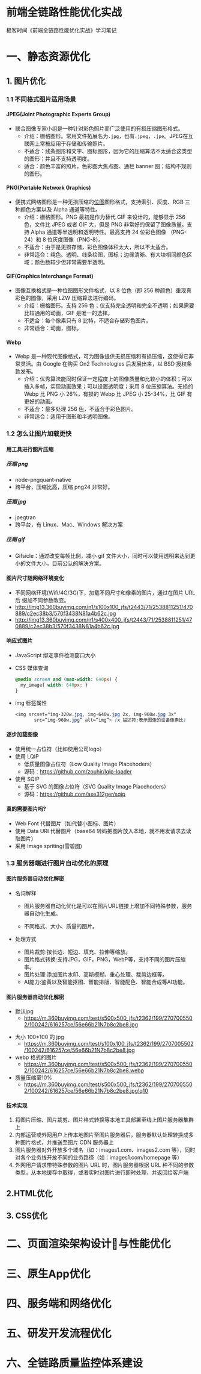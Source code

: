 # 前端全链路性能优化实战

极客时间《前端全链路性能优化实战》学习笔记

# 一、静态资源优化

## 1. 图片优化

### 1.1 不同格式图片适用场景

#### JPEG(Joint Photographic Experts Group)

+ 联合图像专家小组是一种针对彩色照片而广泛使用的有损压缩图形格式。
  + 介绍：栅格图形。常用文件拓展名为`.jpg`，也有`.jpeg`，`.jpe`。JPEG在互联网上常被应用于存储和传输照片。
  + 不适合：线条图形和文字、图标图形，因为它的压缩算法不太适合这类型的图形；并且不支持透明度。
  + 适合：颜色丰富的照片，色彩图大焦点图、通栏 banner 图；结构不规则的图形。

#### PNG(Portable Network Graphics)

+ 便携式网络图形是一种无损压缩的[位图]([https://baike.baidu.com/item/%E4%BD%8D%E5%9B%BE](https://baike.baidu.com/item/位图))图形格式，支持索引、灰度、RGB 三种颜色方案以及 Alpha 通道等特性。
  + 介绍：栅格图形。PNG 最初是作为替代 GIF 来设计的，能够显示 256 色，文件比 JPEG 或者 GIF 大，但是 PNG 非常好的保留了图像质量。支持 Alpha 通道等半透明和透明特性。最高支持 24 位彩色图像 （PNG-24）和 8 位灰度图像（PNG-8）。
  + 不适合：由于是无损存储，彩色图像体积太大，所以不太适合。
  + 非常适合：纯色、透明、线条绘图，图标；边缘清晰、有大块相同颜色区域；颜色数较少但非常需要半透明。

#### GIF(Graphics Interchange Format)

+ 图像互换格式是一种位图图形文件格式，以 8 位色（即 256 种颜色）重现真彩色的图像，采用 LZW 压缩算法进行编码。
  - 介绍：栅格图形。支持 256 色；仅支持完全透明和完全不透明；如果需要比较通用的动画，GIF 是唯一的选择。
  - 不适合：每个像素只有 8 比特，不适合存储彩色图片。
  - 非常适合：动画，图标。

#### Webp

+ Webp 是一种现代图像格式，可为图像提供无损压缩和有损压缩，这使得它非常灵活。由 Google 在购买 On2 Technologies 后发展出来，以 BSD 授权条款发布。
  - 介绍：优秀算法能同时保证一定程度上的图像质量和比较小的体积；可以插入多帧，实现动画效果；可以设置透明度；采用 8 位压缩算法。无损的 Webp 比 PNG 小 26%，有损的 Webp 比 JPEG 小 25-34%，比 GIF 有更好的动画。
  - 不适合：最多处理 256 色，不适合于彩色图片。
  - 非常适合：适用于图形和半透明图像。

### 1.2 怎么让图片加载更快

#### 用工具进行图片压缩

##### 压缩 png

+ node-pngquant-native
+ 跨平台，压缩比高，压缩 png24 非常好。

##### 压缩 jpg

+ jpegtran
+ 跨平台，有 Linux、Mac、Windows 解决方案

##### 压缩 gif

+ Gifsicle：通过改变每帧比例，减小 gif 文件大小，同时可以使用透明来达到更小的文件大小，目前公认的解决方案。

#### 图片尺寸随网络环境变化

+ 不同网络环境(Wifi/4G/3G)下，加载不同尺寸和像素的图片，通过在图片 URL 后 缀加不同参数改变。
+ http://img13.360buyimg.com/n1/s100x100_jfs/t2443/71/2538811251/470889/c2ec38b3/570f3438N81a4b62c.jpg
+ http://img13.360buyimg.com/n1/s400x400_jfs/t2443/71/2538811251/470889/c2ec38b3/570f3438N81a4b62c.jpg

#### 响应式图片

+ JavaScript 绑定事件检测窗口大小

+ CSS 媒体查询

  ```CSS
  @media screen and (max-width: 640px) { 
  	my_image{ width: 640px; }
  }
  ```

+ img 标签属性

  ```CSS
  <img srcset="img-320w.jpg, img-640w.jpg 2x, img-960w.jpg 3x"
  		 src=“img-960w.jpg” alt=“img”> (x 描述符:表示图像的设备像素比)
  ```

#### 逐步加载图像

+ 使用统一占位符（比如使用公司logo）
+ 使用 LQIP
  + 低质量图像占位符（Low Quality Image Placehoders）
  + 源码：https://github.com/zouhir/lqip-loader
+ 使用 SQIP
  + 基于 SVG 的图像占位符（SVG Quality Image Placehoders）
  + 源码：https://github.com/axe312ger/sqip

#### 真的需要图片吗?

- Web Font 代替图片（如代替小图标、图片）
- 使用 Data URI 代替图片（base64 转码把图片放入本地，就不用发请求去读取图片）
- 采用 Image spriting(雪碧图)

### 1.3 服务器端进行图片自动优化的原理

#### 图片服务器自动优化解密

+ 名词解释

  - 图片服务器自动化优化是可以在图片URL链接上增加不同特殊参数，服务器自动化生成。

  - 不同格式、大小、质量的图片。

+ 处理方式

  - 图片裁剪:按长边、短边、填充、拉伸等缩放。
  - 图片格式转换:支持JPG，GIF，PNG，WebP等，支持不同的图片压缩率。
  - 图片处理:添加图片水印、高斯模糊、重心处理、裁剪边框等。
  - AI能力:鉴黄以及智能抠图、智能排版、智能配色、智能合成等AI功能。

#### 图片服务器自动优化解密

+ 默认jpg
  - https://m.360buyimg.com/test/s500x500_jfs/t2362/199/2707005502/100242/616257ce/56e66b21N7b8c2be8.jpg

- 大小 100*100 的 jpg
  - https://m.360buyimg.com/test/s100x100_jfs/t2362/199/2707005502/100242/616257ce/56e66b21N7b8c2be8.jpg
- webp 格式的图片
  - https://m.360buyimg.com/test/s500x500_jfs/t2362/199/2707005502/100242/616257ce/56e66b21N7b8c2be8.webp
- 质量压缩至10%
  - https://m.360buyimg.com/test/s500x500_jfs/t2362/199/2707005502/100242/616257ce/56e66b21N7b8c2be8.jpg!q10

#### 技术实现

1. 将图片压缩、图片裁剪、图片格式转换等本地工具部署至线上图片服务器集群上
2. 内部运营或外网用户上传本地图片至图片服务器后，服务器默认处理转换成多种图片格式，并推送至图片 CDN 服务器上
3. 图片服务器对外开放多个域名（如：images1.com、images2.com 等），同时对各个业务线开放不同的业务路径（如：images1.com/homepage 等）
4. 外网用户请求带特殊参数的图片 URL 时，图片服务器根据 URL 种不同的参数类型，从本地缓存中取得，或者实时对图片进行即时处理，并返回给客户端

## 2.HTML优化

## 3. CSS优化

# 二、页面渲染架构设计与性能优化

# 三、原生App优化

# 四、服务端和网络优化

# 五、研发开发流程优化

# 六、全链路质量监控体系建设